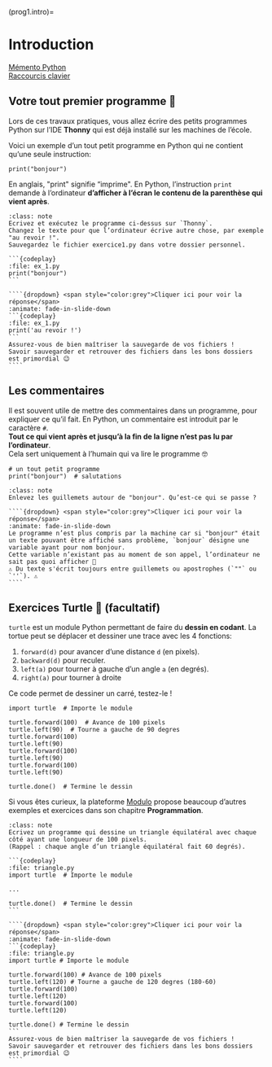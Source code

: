 (prog1.intro)=

# Introduction

[Mémento Python](https://perso.limsi.fr/pointal/_media/python:cours:mementopython3.pdf)  
[Raccourcis clavier](https://support.apple.com/fr-ch/HT201236)

## Votre tout premier programme 🤩

Lors de ces travaux pratiques, vous allez écrire des petits programmes Python sur l’IDE **Thonny** qui est déjà installé sur les machines de l’école.

Voici un exemple d’un tout petit programme en Python qui ne contient qu’une seule instruction:

```{codeplay}
print("bonjour")
```

En anglais, "print" signifie “imprime". En Python, l’instruction `print` demande à l’ordinateur **d’afficher à l’écran le contenu de la parenthèse qui vient après**.

````{admonition} Exercice 1
:class: note
Ecrivez et exécutez le programme ci-dessus sur `Thonny`.  
Changez le texte pour que l’ordinateur écrive autre chose, par exemple "au revoir !".  
Sauvegardez le fichier exercice1.py dans votre dossier personnel.

```{codeplay}
:file: ex_1.py
print("bonjour")
```
````

`````{admonition} Solution
````{dropdown} <span style="color:grey">Cliquer ici pour voir la réponse</span>
:animate: fade-in-slide-down
```{codeplay}
:file: ex_1.py
print('au revoir !')
``` 
Assurez-vous de bien maîtriser la sauvegarde de vos fichiers !  
Savoir sauvegarder et retrouver des fichiers dans les bons dossiers est primordial 😉
````
`````

## Les commentaires

Il est souvent utile de mettre des commentaires dans un programme, pour expliquer ce qu’il fait.
En Python, un commentaire est introduit par le caractère `#`.  
**Tout ce qui vient après et jusqu’à la fin de la ligne n’est pas lu par l’ordinateur**.  
Cela sert uniquement à l’humain qui va lire le programme 🤓

```{codeplay}
# un tout petit programme
print("bonjour")  # salutations
```

```{admonition} Exercice 2
:class: note
Enlevez les guillemets autour de "bonjour". Qu’est-ce qui se passe ?
```

`````{admonition} Solution
````{dropdown} <span style="color:grey">Cliquer ici pour voir la réponse</span>
:animate: fade-in-slide-down
Le programme n’est plus compris par la machine car si "bonjour" était un texte pouvant être affiché sans problème, `bonjour` désigne une variable ayant pour nom bonjour.  
Cette variable n’existant pas au moment de son appel, l’ordinateur ne sait pas quoi afficher 🤔  
⚠️ Du texte s'écrit toujours entre guillemets ou apostrophes (`""` ou `''`). ⚠️
````
`````

## Exercices Turtle 🐢 (facultatif)

`turtle` est un module Python permettant de faire du **dessin en codant**. La tortue peut se déplacer et dessiner une trace avec les 4 fonctions:

1. `forward(d)` pour avancer d’une distance `d` (en pixels).
2. `backward(d)` pour reculer.
3. `left(a)` pour tourner à gauche d’un angle `a` (en degrés).
4. `right(a)` pour tourner à droite

Ce code permet de dessiner un carré, testez-le !

```{codeplay}
import turtle  # Importe le module

turtle.forward(100)  # Avance de 100 pixels
turtle.left(90)  # Tourne a gauche de 90 degres
turtle.forward(100)
turtle.left(90)
turtle.forward(100)
turtle.left(90)
turtle.forward(100)
turtle.left(90)

turtle.done()  # Termine le dessin
```

Si vous êtes curieux, la plateforme [Modulo](https://apprendre.modulo-info.ch/prog1/dessiner.html) propose beaucoup d’autres exemples et exercices dans son chapitre **Programmation**.

````{admonition} Exercice - Le triangle
:class: note
Ecrivez un programme qui dessine un triangle équilatéral avec chaque côté ayant une longueur de 100 pixels.  
(Rappel : chaque angle d’un triangle équilatéral fait 60 degrés).

```{codeplay}
:file: triangle.py
import turtle  # Importe le module

...

turtle.done()  # Termine le dessin
```
````

`````{admonition} Solution
````{dropdown} <span style="color:grey">Cliquer ici pour voir la réponse</span>
:animate: fade-in-slide-down
```{codeplay}
:file: triangle.py
import turtle # Importe le module

turtle.forward(100) # Avance de 100 pixels
turtle.left(120) # Tourne a gauche de 120 degres (180-60)
turtle.forward(100)
turtle.left(120)
turtle.forward(100)
turtle.left(120)

turtle.done() # Termine le dessin
``` 
Assurez-vous de bien maîtriser la sauvegarde de vos fichiers !  
Savoir sauvegarder et retrouver des fichiers dans les bons dossiers est primordial 😉
````
`````
